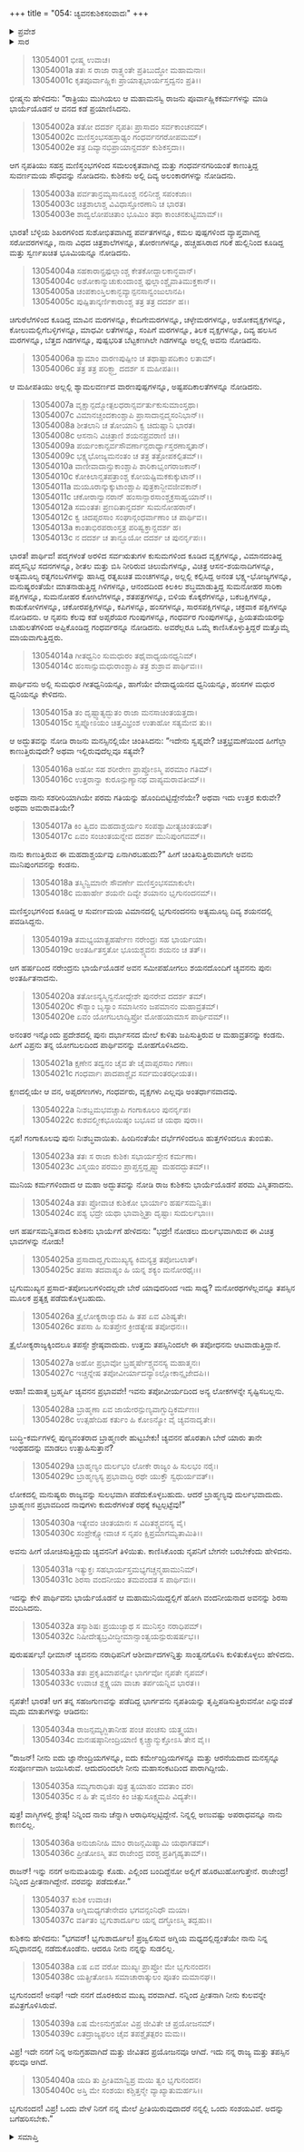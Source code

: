 +++
title = "054: ಚ್ಯವನಕುಶಿಕಸಂವಾದಃ"
+++

<details><summary>ಪ್ರವೇಶ</summary>


।।   ಓಂ ಓಂ ನಮೋ ನಾರಾಯಣಾಯ।।   ಶ್ರೀ ವೇದವ್ಯಾಸಾಯ ನಮಃ ।।

ಶ್ರೀ ಕೃಷ್ಣದ್ವೈಪಾಯನ ವೇದವ್ಯಾಸ ವಿರಚಿತ  

**ಶ್ರೀ ಮಹಾಭಾರತ**

**ಅನುಶಾಸನ ಪರ್ವ**

**ದಾನಧರ್ಮ ಪರ್ವ**

**ಅಧ್ಯಾಯ 54**


</details>

<details><summary>ಸಾರ</summary>

ಚ್ಯವನನ ಪ್ರಭಾವದಿಂದ ರಾಜದಂಪತಿಗಳು ಆಶ್ಚರ್ಯಮಯ ದೃಶ್ಯಗಳನ್ನು ನೋಡಿದುದು (1-29). ಚ್ಯವನನು ಕುಶಿಕನಿಗೆ ವರವನ್ನು ಕೇಳಲು ಪ್ರೇರೇಪಿಸಿದುದು (30-40).


</details>



> 13054001 ಭೀಷ್ಮ ಉವಾಚ।  
13054001a ತತಃ ಸ ರಾಜಾ ರಾತ್ರ್ಯಂತೇ ಪ್ರತಿಬುದ್ಧೋ ಮಹಾಮನಾಃ।  
13054001c ಕೃತಪೂರ್ವಾಹ್ಣಿಕಃ ಪ್ರಾಯಾತ್ಸಭಾರ್ಯಸ್ತದ್ವನಂ ಪ್ರತಿ।।

ಭೀಷ್ಮನು ಹೇಳಿದನು: “ರಾತ್ರಿಯು ಮುಗಿಯಲು ಆ ಮಹಾಮನಸ್ವಿ ರಾಜನು ಪೂರ್ವಾಹ್ಣಿಕಕರ್ಮಗಳನ್ನು ಮಾಡಿ ಭಾರ್ಯೆಯೊಡನೆ ಆ ವನದ ಕಡೆ ಪ್ರಯಾಣಿಸಿದನು.

> 13054002a ತತೋ ದದರ್ಶ ನೃಪತಿಃ ಪ್ರಾಸಾದಂ ಸರ್ವಕಾಂಚನಮ್।  
13054002c ಮಣಿಸ್ತಂಭಸಹಸ್ರಾಢ್ಯಂ ಗಂಧರ್ವನಗರೋಪಮಮ್।  
13054002e ತತ್ರ ದಿವ್ಯಾನಭಿಪ್ರಾಯಾನ್ದದರ್ಶ ಕುಶಿಕಸ್ತದಾ।।

ಆಗ ನೃಪತಿಯು ಸಹಸ್ರ ಮಣಿಸ್ಥಂಭಗಳಿಂದ ಸಮಲಂಕೃತವಾಗಿದ್ದ ಮತ್ತು ಗಂಧರ್ವನಗರಿಯಂತೆ ಕಾಣುತ್ತಿದ್ದ ಸುವರ್ಣಮಯ ಸೌಧವನ್ನು ನೋಡಿದನು. ಕುಶಿಕನು ಅಲ್ಲಿ ದಿವ್ಯ ಅಲಂಕಾರಗಳನ್ನು ನೋಡಿದನು.

> 13054003a ಪರ್ವತಾನ್ರಮ್ಯಸಾನೂಂಶ್ಚ ನಲಿನೀಶ್ಚ ಸಪಂಕಜಾಃ।  
13054003c ಚಿತ್ರಶಾಲಾಶ್ಚ ವಿವಿಧಾಸ್ತೋರಣಾನಿ ಚ ಭಾರತ।  
13054003e ಶಾದ್ವಲೋಪಚಿತಾಂ ಭೂಮಿಂ ತಥಾ ಕಾಂಚನಕುಟ್ಟಿಮಾಮ್।।

ಭಾರತ! ಬೆಳ್ಳಿಯ ಶಿಖರಗಳಿಂದ ಸುಶೋಭಿತವಾಗಿದ್ದ ಪರ್ವತಗಳನ್ನೂ, ಕಮಲ ಪುಷ್ಪಗಳಿಂದ ವ್ಯಾಪ್ತವಾಗಿದ್ದ ಸರೋವರಗಳನ್ನೂ, ನಾನಾ ವಿಧದ ಚಿತ್ರಶಾಲೆಗಳನ್ನೂ, ತೋರಣಗಳನ್ನೂ, ಹಚ್ಚಹಸಿರಾದ ಗರಿಕೆ ಹುಲ್ಲಿನಿಂದ ಕೂಡಿದ್ದ ಮತ್ತು ಸ್ವರ್ಣಖಚಿತ ಭೂಮಿಯನ್ನೂ ನೋಡಿದನು.

> 13054004a ಸಹಕಾರಾನ್ಪ್ರಫುಲ್ಲಾಂಶ್ಚ ಕೇತಕೋದ್ದಾಲಕಾನ್ಧವಾನ್।  
13054004c ಅಶೋಕಾನ್ಮುಚುಕುಂದಾಂಶ್ಚ ಫುಲ್ಲಾಂಶ್ಚೈವಾತಿಮುಕ್ತಕಾನ್।।  
13054005a ಚಂಪಕಾಂಸ್ತಿಲಕಾನ್ಭವ್ಯಾನ್ಪನಸಾನ್ವಂಜುಲಾನಪಿ।  
13054005c ಪುಷ್ಪಿತಾನ್ಕರ್ಣಿಕಾರಾಂಶ್ಚ ತತ್ರ ತತ್ರ ದದರ್ಶ ಹ।।

ಚಿಗುರೆಲೆಗಳಿಂದ ಕೂಡಿದ್ದ ಮಾವಿನ ಮರಗಳನ್ನೂ, ಕೇದಿಗೇಮರಗಳನ್ನೂ, ಚಳ್ಳೇಮರಗಳನ್ನೂ, ಅಶೋಕವೃಕ್ಷಗಳನ್ನೂ, ಕೋಲುಮಲ್ಲಿಗೆಬಳ್ಳಿಗಳನ್ನೂ, ಮಾಧವೀ ಲತೆಗಳನ್ನೂ, ಸಂಪಿಗೆ ಮರಗಳನ್ನೂ, ತಿಲಕ ವೃಕ್ಷಗಳನ್ನೂ, ದಿವ್ಯ ಹಲಸಿನ ಮರಗಳನ್ನೂ, ಬೆತ್ತದ ಗಿಡಗಳನ್ನೂ, ಪುಷ್ಪಭರಿತ ಬೆಟ್ಟಕಣಗಿಲೇ ಗಿಡಗಳನ್ನೂ ಅಲ್ಲಲ್ಲಿ ಅವನು ನೋಡಿದನು.

> 13054006a ಶ್ಯಾಮಾಂ ವಾರಣಪುಷ್ಪೀಂ ಚ ತಥಾಷ್ಟಾಪದಿಕಾಂ ಲತಾಮ್।  
13054006c ತತ್ರ ತತ್ರ ಪರಿಕ್ಳ್ಪ್ತಾ ದದರ್ಶ ಸ ಮಹೀಪತಿಃ।।

ಆ ಮಹೀಪತಿಯು ಅಲ್ಲಲ್ಲಿ ಶ್ಯಾಮಲವರ್ಣದ ವಾರಣಪುಷ್ಪಗಳನ್ನೂ, ಅಷ್ಟಪದಿಕಾಲತೆಗಳನ್ನೂ ನೋಡಿದನು.

> 13054007a ವೃಕ್ಷಾನ್ಪದ್ಮೋತ್ಪಲಧರಾನ್ಸರ್ವರ್ತುಕುಸುಮಾಂಸ್ತಥಾ।  
13054007c ವಿಮಾನಚ್ಚಂದಕಾಂಶ್ಚಾಪಿ ಪ್ರಾಸಾದಾನ್ಪದ್ಮಸಂನಿಭಾನ್।।  
13054008a ಶೀತಲಾನಿ ಚ ತೋಯಾನಿ ಕ್ವ ಚಿದುಷ್ಣಾನಿ ಭಾರತ।  
13054008c ಆಸನಾನಿ ವಿಚಿತ್ರಾಣಿ ಶಯನಪ್ರವರಾಣಿ ಚ।।  
13054009a ಪರ್ಯಂಕಾನ್ಸರ್ವಸೌವರ್ಣಾನ್ಪರಾರ್ಧ್ಯಾಸ್ತರಣಾಸ್ತೃತಾನ್।  
13054009c ಭಕ್ಷ್ಯಭೋಜ್ಯಮನಂತಂ ಚ ತತ್ರ ತತ್ರೋಪಕಲ್ಪಿತಮ್।।  
13054010a ವಾಣೀವಾದಾನ್ಚುಕಾಂಶ್ಚಾಪಿ ಶಾರಿಕಾಭೃಂಗರಾಜಕಾನ್।  
13054010c ಕೋಕಿಲಾನ್ಚತಪತ್ರಾಂಶ್ಚ ಕೋಯಷ್ಟಿಮಕಕುಕ್ಕುಟಾನ್।।  
13054011a ಮಯೂರಾನ್ಕುಕ್ಕುಟಾಂಶ್ಚಾಪಿ ಪುತ್ರಕಾನ್ಜೀವಜೀವಕಾನ್।  
13054011c ಚಕೋರಾನ್ವಾನರಾನ್ ಹಂಸಾನ್ಸಾರಸಾಂಶ್ಚಕ್ರಸಾಹ್ವಯಾನ್।।  
13054012a ಸಮಂತತಃ ಪ್ರಣದಿತಾನ್ದದರ್ಶ ಸುಮನೋಹರಾನ್।  
13054012c ಕ್ವ ಚಿದಪ್ಸರಸಾಂ ಸಂಘಾನ್ಗಂಧರ್ವಾಣಾಂ ಚ ಪಾರ್ಥಿವ।।  
13054013a ಕಾಂತಾಭಿರಪರಾಂಸ್ತತ್ರ ಪರಿಷ್ವಕ್ತಾನ್ದದರ್ಶ ಹ।  
13054013c ನ ದದರ್ಶ ಚ ತಾನ್ಭೂಯೋ ದದರ್ಶ ಚ ಪುನರ್ನೃಪಃ।।

ಭಾರತ! ಪಾರ್ಥಿವ! ಪದ್ಮಗಳಂತೆ ಅರಳಿದ ಸರ್ವಋತುಗಳ ಕುಸುಮಗಳಿಂದ ಕೂಡಿದ ವೃಕ್ಷಗಳನ್ನೂ, ವಿಮಾನದಂತಿದ್ದ ಪದ್ಮಸನ್ನಿಭ ಸದನಗಳನ್ನೂ, ಶೀತಲ ಮತ್ತು ಬಿಸಿ ನೀರಿರುವ ಚಿಲುಮೆಗಳನ್ನೂ, ವಿಚಿತ್ರ ಆಸನ-ಶಯನಾದಿಗಳನ್ನೂ, ಅತ್ಯಮೂಲ್ಯ ರತ್ನಗಂಬಳಿಗಳನ್ನು ಹಾಸಿದ್ದ ರತ್ನಖಚಿತ ಮಂಚಗಳನ್ನೂ, ಅಲ್ಲಲ್ಲಿ ಕಲ್ಪಿಸಿದ್ದ ಅನಂತ ಭಕ್ಷ್ಯ-ಭೋಜ್ಯಗಳನ್ನೂ, ಮನುಷ್ಯರಂತೆಯೇ ಮಾತನಾಡುತ್ತಿದ್ದ ಗಿಳಿಗಳನ್ನೂ, ಆನಂದದಿಂದ ಕಿಲಕಿಲ ಶಬ್ಧಮಾಡುತ್ತಿದ್ದ ಸುಮನೋಹರ ಸಾರಿಕಾ ಪಕ್ಷಿಗಳನ್ನೂ, ಸುಮನೋಹರ ಕೋಗಿಲೆಗಳನ್ನೂ, ಶತಪತ್ರಗಳನ್ನೂ, ಬಿಳಿಯ ಕೊಕ್ಕರೆಗಳನ್ನೂ, ಬಕಬಕ್ಷಿಗಳನ್ನೂ, ಕಾಡುಕೋಳಿಗಳನ್ನೂ, ಚಕೋರಪಕ್ಷಿಗಳನ್ನೂ, ಕಪಿಗಳನ್ನೂ, ಹಂಸಗಳನ್ನೂ, ಸಾರಸಪಕ್ಷಿಗಳನ್ನೂ, ಚಕ್ರವಾಕ ಪಕ್ಷಿಗಳನ್ನೂ ನೋಡಿದನು. ಆ ನೃಪನು ಕೆಲವು ಕಡೆ ಅಪ್ಸರೆಯರ ಗುಂಪುಗಳನ್ನೂ, ಗಂಧರ್ವರ ಗುಂಪುಗಳನ್ನೂ, ಪ್ರಿಯತಮೆಯರನ್ನು ಬಾಹುಲತೆಗಳಿಂದ ಅಪ್ಪಿಕೊಂಡಿದ್ದ ಗಂಧರ್ವರನ್ನೂ ನೋಡಿದನು. ಅವರೆಲ್ಲರೂ ಒಮ್ಮೆ ಕಾಣಿಸಿಕೊಳ್ಳುತ್ತಿದ್ದರೆ ಮತ್ತೊಮ್ಮೆ ಮಾಯವಾಗುತ್ತಿದ್ದರು.

> 13054014a ಗೀತಧ್ವನಿಂ ಸುಮಧುರಂ ತಥೈವಾಧ್ಯಯನಧ್ವನಿಮ್।  
13054014c ಹಂಸಾನ್ಸುಮಧುರಾಂಶ್ಚಾಪಿ ತತ್ರ ಶುಶ್ರಾವ ಪಾರ್ಥಿವಃ।।

ಪಾರ್ಥಿವನು ಅಲ್ಲಿ ಸುಮಧುರ ಗೀತಧ್ವನಿಯನ್ನೂ, ಹಾಗೆಯೇ ವೇದಾಧ್ಯಯನದ ಧ್ವನಿಯನ್ನೂ, ಹಂಸಗಳ ಮಧುರ ಧ್ವನಿಯನ್ನೂ ಕೇಳಿದನು.

> 13054015a ತಂ ದೃಷ್ಟ್ವಾತ್ಯದ್ಭುತಂ ರಾಜಾ ಮನಸಾಚಿಂತಯತ್ತದಾ।  
13054015c ಸ್ವಪ್ನೋಽಯಂ ಚಿತ್ತವಿಭ್ರಂಶ ಉತಾಹೋ ಸತ್ಯಮೇವ ತು।।

ಆ ಅದ್ಭುತವನ್ನು ನೋಡಿ ರಾಜನು ಮನಸ್ಸಿನಲ್ಲಿಯೇ ಚಿಂತಿಸಿದನು: “ಇದೇನು ಸ್ವಪ್ನವೇ? ಚಿತ್ತಭ್ರಮಣೆಯಿಂದ ಹೀಗೆಲ್ಲಾ ಕಾಣುತ್ತಿರುವುದೇ? ಅಥವಾ ಇಲ್ಲಿರುವುದೆಲ್ಲವೂ ಸತ್ಯವೇ?

> 13054016a ಅಹೋ ಸಹ ಶರೀರೇಣ ಪ್ರಾಪ್ತೋಽಸ್ಮಿ ಪರಮಾಂ ಗತಿಮ್।  
13054016c ಉತ್ತರಾನ್ವಾ ಕುರೂನ್ಪುಣ್ಯಾನಥ ವಾಪ್ಯಮರಾವತೀಮ್।।

ಅಥವಾ ನಾನು ಸಶರೀರಿಯಾಗಿಯೇ ಪರಮ ಗತಿಯನ್ನು ಹೊಂದಿಬಿಟ್ಟಿದ್ದೇನೆಯೇ? ಅಥವಾ ಇದು ಉತ್ತರ ಕುರುವೇ? ಅಥವಾ ಅಮರಾವತಿಯೇ?

> 13054017a ಕಿಂ ತ್ವಿದಂ ಮಹದಾಶ್ಚರ್ಯಂ ಸಂಪಶ್ಯಾಮೀತ್ಯಚಿಂತಯತ್।  
13054017c ಏವಂ ಸಂಚಿಂತಯನ್ನೇವ ದದರ್ಶ ಮುನಿಪುಂಗವಮ್।।

ನಾನು ಕಾಣುತ್ತಿರುವ ಈ ಮಹದಾಶ್ಚರ್ಯವು ಏನಾಗಿರಬಹುದು?” ಹೀಗೆ ಚಿಂತಿಸುತ್ತಿರುವಾಗಲೇ ಅವನು ಮುನಿಪುಂಗವನನ್ನು ಕಂಡನು.

> 13054018a ತಸ್ಮಿನ್ವಿಮಾನೇ ಸೌವರ್ಣೇ ಮಣಿಸ್ತಂಭಸಮಾಕುಲೇ।  
13054018c ಮಹಾರ್ಹೇ ಶಯನೇ ದಿವ್ಯೇ ಶಯಾನಂ ಭೃಗುನಂದನಮ್।।

ಮಣಿಸ್ತಂಭಗಳಿಂದ ಕೂಡಿದ್ದ ಆ ಸುವರ್ಣಮಯ ವಿಮಾನದಲ್ಲಿ ಭೃಗುನಂದನನು ಅತ್ಯಮೂಲ್ಯ ದಿವ್ಯ ಶಯನದಲ್ಲಿ ಪವಡಿಸಿದ್ದನು.

> 13054019a ತಮಭ್ಯಯಾತ್ಪ್ರಹರ್ಷೇಣ ನರೇಂದ್ರಃ ಸಹ ಭಾರ್ಯಯಾ।  
13054019c ಅಂತರ್ಹಿತಸ್ತತೋ ಭೂಯಶ್ಚ್ಯವನಃ ಶಯನಂ ಚ ತತ್।।

ಆಗ ಹರ್ಷದಿಂದ ನರೇಂದ್ರನು ಭಾರ್ಯೆಯೊಡನೆ ಅವನ ಸಮೀಪಹೋಗಲು ಶಯನದೊಂದಿಗೆ ಚ್ಯವನನು ಪುನಃ ಅಂತರ್ಹಿತನಾದನು.

> 13054020a ತತೋಽನ್ಯಸ್ಮಿನ್ವನೋದ್ದೇಶೇ ಪುನರೇವ ದದರ್ಶ ತಮ್।  
13054020c ಕೌಶ್ಯಾಂ ಬೃಸ್ಯಾಂ ಸಮಾಸೀನಂ ಜಪಮಾನಂ ಮಹಾವ್ರತಮ್।  
13054020e ಏವಂ ಯೋಗಬಲಾದ್ವಿಪ್ರೋ ಮೋಹಯಾಮಾಸ ಪಾರ್ಥಿವಮ್।।

ಅನಂತರ ಇನ್ನೊಂದು ಪ್ರದೇಶದಲ್ಲಿ ಪುನಃ ದರ್ಭಾಸನದ ಮೇಲೆ ಕುಳಿತು ಜಪಿಸುತ್ತಿರುವ ಆ ಮಹಾವ್ರತನನ್ನು ಕಂಡನು. ಹೀಗೆ ವಿಪ್ರನು ತನ್ನ ಯೋಗಬಲದಿಂದ ಪಾರ್ಥಿವನನ್ನು ಮೋಹಗೊಳಿಸಿದನು.

> 13054021a ಕ್ಷಣೇನ ತದ್ವನಂ ಚೈವ ತೇ ಚೈವಾಪ್ಸರಸಾಂ ಗಣಾಃ।  
13054021c ಗಂಧರ್ವಾಃ ಪಾದಪಾಶ್ಚೈವ ಸರ್ವಮಂತರಧೀಯತ।।

ಕ್ಷಣದಲ್ಲಿಯೇ ಆ ವನ, ಅಪ್ಸರಗಣಗಳು, ಗಂಧರ್ವರು, ವೃಕ್ಷಗಳು ಎಲ್ಲವೂ ಅಂತರ್ಧಾನವಾದವು.

> 13054022a ನಿಃಶಬ್ದಮಭವಚ್ಚಾಪಿ ಗಂಗಾಕೂಲಂ ಪುನರ್ನೃಪ।  
13054022c ಕುಶವಲ್ಮೀಕಭೂಯಿಷ್ಠಂ ಬಭೂವ ಚ ಯಥಾ ಪುರಾ।।

ನೃಪ! ಗಂಗಾಕೂಲವು ಪುನಃ ನಿಃಶಬ್ಧವಾಯಿತು. ಹಿಂದಿನಂತೆಯೇ ದರ್ಭೆಗಳಿಂದಲೂ ಹುತ್ತಗಳಿಂದಲೂ ತುಂಬಿತು.

> 13054023a ತತಃ ಸ ರಾಜಾ ಕುಶಿಕಃ ಸಭಾರ್ಯಸ್ತೇನ ಕರ್ಮಣಾ।  
13054023c ವಿಸ್ಮಯಂ ಪರಮಂ ಪ್ರಾಪ್ತಸ್ತದ್ದೃಷ್ಟ್ವಾ ಮಹದದ್ಭುತಮ್।।

ಮುನಿಯ ಕರ್ಮಗಳಿಂದಾದ ಆ ಮಹಾ ಅದ್ಭುತವನ್ನು ನೋಡಿ ರಾಜ ಕುಶಿಕನು ಭಾರ್ಯೆಯೊಡನೆ ಪರಮ ವಿಸ್ಮಿತನಾದನು.

> 13054024a ತತಃ ಪ್ರೋವಾಚ ಕುಶಿಕೋ ಭಾರ್ಯಾಂ ಹರ್ಷಸಮನ್ವಿತಃ।  
13054024c ಪಶ್ಯ ಭದ್ರೇ ಯಥಾ ಭಾವಾಶ್ಚಿತ್ರಾ ದೃಷ್ಟಾಃ ಸುದುರ್ಲಭಾಃ।।

ಆಗ ಹರ್ಷಸಮನ್ವಿತನಾದ ಕುಶಿಕನು ಭಾರ್ಯೆಗೆ ಹೇಳಿದನು: “ಭದ್ರೇ! ನೋಡಲು ದುರ್ಲಭವಾಗಿರುವ ಈ ವಿಚಿತ್ರ ಭಾವಗಳನ್ನು ನೋಡು!

> 13054025a ಪ್ರಸಾದಾದ್ಭೃಗುಮುಖ್ಯಸ್ಯ ಕಿಮನ್ಯತ್ರ ತಪೋಬಲಾತ್।  
13054025c ತಪಸಾ ತದವಾಪ್ಯಂ ಹಿ ಯನ್ನ ಶಕ್ಯಂ ಮನೋರಥೈಃ।।

ಭೃಗುಮುಖ್ಯನ ಪ್ರಸಾದ-ತಪೋಬಲಗಳಿಂದಲ್ಲದೇ ಬೇರೆ ಯಾವುದರಿಂದ ಇದು ಸಾಧ್ಯ? ಮನೋರಥಗಳೆಲ್ಲವನ್ನೂ ತಪಸ್ಸಿನ ಮೂಲಕ ಪ್ರತ್ಯಕ್ಷ ಪಡೆದುಕೊಳ್ಳಬಹುದು.

> 13054026a ತ್ರೈಲೋಕ್ಯರಾಜ್ಯಾದಪಿ ಹಿ ತಪ ಏವ ವಿಶಿಷ್ಯತೇ।  
13054026c ತಪಸಾ ಹಿ ಸುತಪ್ತೇನ ಕ್ರೀಡತ್ಯೇಷ ತಪೋಧನಃ।।

ತ್ರೈಲೋಕ್ಯರಾಜ್ಯಕ್ಕಿಂದಲೂ ತಪಸ್ಸೇ ಶ್ರೇಷ್ಠವಾದುದು. ಉತ್ತಮ ತಪಸ್ಸಿನಿಂದಲೇ ಈ ತಪೋಧನನು ಆಟವಾಡುತ್ತಿದ್ದಾನೆ.

> 13054027a ಅಹೋ ಪ್ರಭಾವೋ ಬ್ರಹ್ಮರ್ಷೇಶ್ಚ್ಯವನಸ್ಯ ಮಹಾತ್ಮನಃ।  
13054027c ಇಚ್ಚನ್ನೇಷ ತಪೋವೀರ್ಯಾದನ್ಯಾಽಲ್ಲೋಕಾನ್ಸೃಜೇದಪಿ।।

ಆಹಾ! ಮಹಾತ್ಮ ಬ್ರಹ್ಮರ್ಷಿ ಚ್ಯವನನ ಪ್ರಭಾವವೇ! ಇವನು ತಪೋವೀರ್ಯದಿಂದ ಅನ್ಯ ಲೋಕಗಳನ್ನೇ ಸೃಷ್ಟಿಸಬಲ್ಲನು.

> 13054028a ಬ್ರಾಹ್ಮಣಾ ಏವ ಜಾಯೇರನ್ಪುಣ್ಯವಾಗ್ಬುದ್ಧಿಕರ್ಮಣಃ।  
13054028c ಉತ್ಸಹೇದಿಹ ಕರ್ತುಂ ಹಿ ಕೋಽನ್ಯೋ ವೈ ಚ್ಯವನಾದೃತೇ।।

ಬುದ್ಧಿ-ಕರ್ಮಗಳಲ್ಲಿ ಪುಣ್ಯವಂತರಾದ ಬ್ರಾಹ್ಮಣರೇ ಹುಟ್ಟಬೇಕು! ಚ್ಯವನನ ಹೊರತಾಗಿ ಬೇರೆ ಯಾರು ತಾನೇ ಇಂಥಹದನ್ನು ಮಾಡಲು ಉತ್ಸಾಹಿಸುತ್ತಾನೆ?

> 13054029a ಬ್ರಾಹ್ಮಣ್ಯಂ ದುರ್ಲಭಂ ಲೋಕೇ ರಾಜ್ಯಂ ಹಿ ಸುಲಭಂ ನರೈಃ।  
13054029c ಬ್ರಾಹ್ಮಣ್ಯಸ್ಯ ಪ್ರಭಾವಾದ್ಧಿ ರಥೇ ಯುಕ್ತೌ ಸ್ವಧುರ್ಯವತ್।।

ಲೋಕದಲ್ಲಿ ಮನುಷ್ಯರು ರಾಜ್ಯವನ್ನು ಸುಲಭವಾಗಿ ಪಡೆದುಕೊಳ್ಳಬಹುದು. ಆದರೆ ಬ್ರಾಹ್ಮಣ್ಯವು ದುರ್ಲಭವಾದುದು. ಬ್ರಾಹ್ಮಣನ ಪ್ರಭಾವದಿಂದ ನಾವುಗಳು ಕುದುರೆಗಳಂತೆ ರಥಕ್ಕೆ ಕಟ್ಟಲ್ಪಟ್ಟೆವು!”

> 13054030a ಇತ್ಯೇವಂ ಚಿಂತಯಾನಃ ಸ ವಿದಿತಶ್ಚ್ಯವನಸ್ಯ ವೈ।  
13054030c ಸಂಪ್ರೇಕ್ಷ್ಯೋವಾಚ ಸ ನೃಪಂ ಕ್ಷಿಪ್ರಮಾಗಮ್ಯತಾಮಿತಿ।।

ಅವನು ಹೀಗೆ ಯೋಚಿಸುತ್ತಿದ್ದುದು ಚ್ಯವನನಿಗೆ ತಿಳಿಯಿತು. ಕಾಣಿಸಿಕೊಂಡು ನೃಪನಿಗೆ ಬೇಗನೇ ಬರಬೇಕೆಂದು ಹೇಳಿದನು.

> 13054031a ಇತ್ಯುಕ್ತಃ ಸಹಭಾರ್ಯಸ್ತಮಭ್ಯಗಚ್ಚನ್ಮಹಾಮುನಿಮ್।  
13054031c ಶಿರಸಾ ವಂದನೀಯಂ ತಮವಂದತ ಸ ಪಾರ್ಥಿವಃ।।

ಇದನ್ನು ಕೇಳಿ ಪಾರ್ಥಿವನು ಭಾರ್ಯೆಯೊಡನೆ ಆ ಮಹಾಮುನಿಯಿದ್ದಲ್ಲಿಗೆ ಹೋಗಿ ವಂದನೀಯನಾದ ಅವನನ್ನು ಶಿರಸಾ ವಂದಿಸಿದನು.

> 13054032a ತಸ್ಯಾಶಿಷಃ ಪ್ರಯುಜ್ಯಾಥ ಸ ಮುನಿಸ್ತಂ ನರಾಧಿಪಮ್।  
13054032c ನಿಷೀದೇತ್ಯಬ್ರವೀದ್ಧೀಮಾನ್ಸಾಂತ್ವಯನ್ಪುರುಷರ್ಷಭ।।

ಪುರುಷರ್ಷಭ! ಧೀಮಾನ್ ಚ್ಯವನನು ನರಾಧಿಪನಿಗೆ ಆಶೀರ್ವಾದಗಳನ್ನಿತ್ತು ಸಾಂತ್ವನಗೊಳಿಸಿ ಕುಳಿತುಕೊಳ್ಳಲು ಹೇಳಿದನು.

> 13054033a ತತಃ ಪ್ರಕೃತಿಮಾಪನ್ನೋ ಭಾರ್ಗವೋ ನೃಪತೇ ನೃಪಮ್।  
13054033c ಉವಾಚ ಶ್ಲಕ್ಷ್ಣಯಾ ವಾಚಾ ತರ್ಪಯನ್ನಿವ ಭಾರತ।।

ನೃಪತೇ! ಭಾರತ! ಆಗ ತನ್ನ ಸಹಜಗುಣವನ್ನು ಪಡೆದಿದ್ದ ಭಾರ್ಗವನು ನೃಪತಿಯನ್ನು ತೃಪ್ತಿಪಡಿಸುತ್ತಿರುವನೋ ಎನ್ನುವಂತೆ ಮೃದು ಮಾತುಗಳನ್ನು ಆಡಿದನು:

> 13054034a ರಾಜನ್ಸಮ್ಯಗ್ಜಿತಾನೀಹ ಪಂಚ ಪಂಚಸು ಯತ್ತ್ವಯಾ।  
13054034c ಮನಃಷಷ್ಠಾನೀಂದ್ರಿಯಾಣಿ ಕೃಚ್ಚ್ರಾನ್ಮುಕ್ತೋಽಸಿ ತೇನ ವೈ।।

“ರಾಜನ್! ನೀನು ಐದು ಜ್ಞಾನೇಂದ್ರಿಯಗಳನ್ನೂ, ಐದು ಕರ್ಮೇಂದ್ರಿಯಗಳನ್ನೂ ಮತ್ತು ಆರನೆಯದಾದ ಮನಸ್ಸನ್ನೂ ಸಂಪೂರ್ಣವಾಗಿ ಜಯಿಸಿರುವೆ. ಆದುದರಿಂದಲೇ ನೀನು ಮಹಾಸಂಕಟದಿಂದ ಪಾರಾಗಿದ್ದೀಯೆ.

> 13054035a ಸಮ್ಯಗಾರಾಧಿತಃ ಪುತ್ರ ತ್ವಯಾಹಂ ವದತಾಂ ವರ।  
13054035c ನ ಹಿ ತೇ ವೃಜಿನಂ ಕಿಂ ಚಿತ್ಸುಸೂಕ್ಷ್ಮಮಪಿ ವಿದ್ಯತೇ।।

ಪುತ್ರ! ವಾಗ್ಮಿಗಳಲ್ಲಿ ಶ್ರೇಷ್ಠ! ನಿನ್ನಿಂದ ನಾನು ಚೆನ್ನಾಗಿ ಆರಾಧಿಸಲ್ಪಟ್ಟಿದ್ದೇನೆ. ನಿನ್ನಲ್ಲಿ ಅಣುವಷ್ಟು ಅಪರಾಧವನ್ನೂ ನಾನು ಕಾಣಲಿಲ್ಲ.

> 13054036a ಅನುಜಾನೀಹಿ ಮಾಂ ರಾಜನ್ಗಮಿಷ್ಯಾಮಿ ಯಥಾಗತಮ್।  
13054036c ಪ್ರೀತೋಽಸ್ಮಿ ತವ ರಾಜೇಂದ್ರ ವರಶ್ಚ ಪ್ರತಿಗೃಹ್ಯತಾಮ್।।

ರಾಜನ್! ಇನ್ನು ನನಗೆ ಅನುಮತಿಯನ್ನು ಕೊಡು. ಎಲ್ಲಿಂದ ಬಂದಿದ್ದೆನೋ ಅಲ್ಲಿಗೆ ಹೊರಟುಹೋಗುತ್ತೇನೆ. ರಾಜೇಂದ್ರ! ನಿನ್ನಿಂದ ಪ್ರೀತನಾಗಿದ್ದೇನೆ. ವರವನ್ನು ಪಡೆದುಕೋ.”

> 13054037 ಕುಶಿಕ ಉವಾಚ।  
13054037a ಅಗ್ನಿಮಧ್ಯಗತೇನೇದಂ ಭಗವನ್ಸಂನಿಧೌ ಮಯಾ।  
13054037c ವರ್ತಿತಂ ಭೃಗುಶಾರ್ದೂಲ ಯನ್ನ ದಗ್ಧೋಽಸ್ಮಿ ತದ್ಬಹು।।

ಕುಶಿಕನು ಹೇಳಿದನು: “ಭಗವನ್! ಭೃಗುಶಾರ್ದೂಲ! ಪ್ರಜ್ವಲಿಸುವ ಅಗ್ನಿಯ ಮಧ್ಯದಲ್ಲಿದ್ದಂತೆಯೇ ನಾನು ನಿನ್ನ ಸನ್ನಿಧಾನದಲ್ಲಿ ನಡೆದುಕೊಂಡೆನು. ಆದರೂ ನೀನು ನನ್ನನ್ನು ಸುಡಲಿಲ್ಲ.

> 13054038a ಏಷ ಏವ ವರೋ ಮುಖ್ಯಃ ಪ್ರಾಪ್ತೋ ಮೇ ಭೃಗುನಂದನ।  
13054038c ಯತ್ಪ್ರೀತೋಽಸಿ ಸಮಾಚಾರಾತ್ಕುಲಂ ಪೂತಂ ಮಮಾನಘ।।

ಭೃಗುನಂದನ! ಅನಘ! ಇದೇ ನನಗೆ ದೊರಕಿರುವ ಮುಖ್ಯ ವರವಾಗಿದೆ. ನನ್ನಿಂದ ಪ್ರೀತನಾಗಿ ನೀನು ಕುಲವನ್ನೇ ಪವಿತ್ರಗೊಳಿಸಿರುವೆ.

> 13054039a ಏಷ ಮೇಽನುಗ್ರಹೋ ವಿಪ್ರ ಜೀವಿತೇ ಚ ಪ್ರಯೋಜನಮ್।  
13054039c ಏತದ್ರಾಜ್ಯಫಲಂ ಚೈವ ತಪಶ್ಚೈತತ್ಪರಂ ಮಮ।।

ವಿಪ್ರ! ಇದೇ ನನಗೆ ನಿನ್ನ ಅನುಗ್ರಹವಾಗಿದೆ ಮತ್ತು ಜೀವಿತದ ಪ್ರಯೋಜನವೂ ಆಗಿದೆ. ಇದು ನನ್ನ ರಾಜ್ಯ ಮತ್ತು ತಪಸ್ಸಿನ ಫಲವೂ ಆಗಿದೆ.

> 13054040a ಯದಿ ತು ಪ್ರೀತಿಮಾನ್ವಿಪ್ರ ಮಯಿ ತ್ವಂ ಭೃಗುನಂದನ।  
13054040c ಅಸ್ತಿ ಮೇ ಸಂಶಯಃ ಕಶ್ಚಿತ್ತನ್ಮೇ ವ್ಯಾಖ್ಯಾತುಮರ್ಹಸಿ।।

ಭೃಗುನಂದನ! ವಿಪ್ರ! ಒಂದು ವೇಳೆ ನಿನಗೆ ನನ್ನ ಮೇಲೆ ಪ್ರೀತಿಯಿರುವುದಾದರೆ ನನ್ನಲ್ಲಿ ಒಂದು ಸಂಶಯವಿವೆ. ಅದನ್ನು ಬಗೆಹರಿಸಬೇಕು.”



<details><summary>ಸಮಾಪ್ತಿ</summary>


ಇತಿ ಶ್ರೀಮಹಾಭಾರತೇ ಅನುಶಾಸನ ಪರ್ವಣಿ ದಾನಧರ್ಮ ಪರ್ವಣಿ ಚ್ಯವನಕುಶಿಕಸಂವಾದೇ ಚತುಃಪಂಚಾಶತ್ತಮೋಽಧ್ಯಾಯಃ।।  
ಇದು ಶ್ರೀಮಹಾಭಾರತದಲ್ಲಿ ಅನುಶಾಸನ ಪರ್ವದಲ್ಲಿ ದಾನಧರ್ಮ ಪರ್ವದಲ್ಲಿ ಚ್ಯವನಕುಶಿಕಸಂವಾದ ಎನ್ನುವ ಐವತ್ನಾಲ್ಕನೇ ಅಧ್ಯಾಯವು.



</details>

